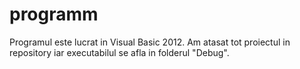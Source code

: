 programm
========
Programul este lucrat in Visual Basic 2012. Am atasat tot proiectul in repository iar executabilul se afla in folderul "Debug".
